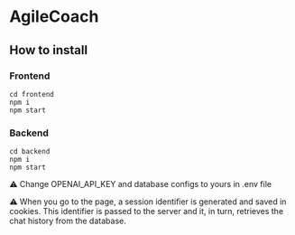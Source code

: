 # AgileCoach

## How to install

### Frontend

```
cd frontend
npm i
npm start
```

### Backend

```
cd backend
npm i
npm start
```

:warning: Change OPENAI_API_KEY and database configs to yours in .env file

:warning: When you go to the page, a session identifier is generated and saved in cookies. This identifier is passed to the server and it, in turn, retrieves the chat history from the database.